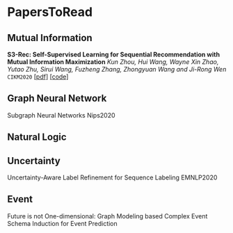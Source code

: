 # PapersToRead

## Mutual Information
**S3-Rec: Self-Supervised Learning for Sequential Recommendation with Mutual Information Maximization** *Kun Zhou, Hui Wang, Wayne Xin Zhao, Yutao Zhu, Sirui Wang, Fuzheng Zhang, Zhongyuan Wang and Ji-Rong Wen* `CIKM2020` [[pdf]](https://dl.acm.org/doi/pdf/10.1145/3340531.3411954) [[code]](https://github.com/RUCAIBox/CIKM2020-S3Rec)

## Graph Neural Network
Subgraph Neural Networks Nips2020

## Natural Logic

## Uncertainty

Uncertainty-Aware Label Refinement for Sequence Labeling EMNLP2020

## Event

Future is not One-dimensional: Graph Modeling based Complex Event Schema Induction for Event Prediction
